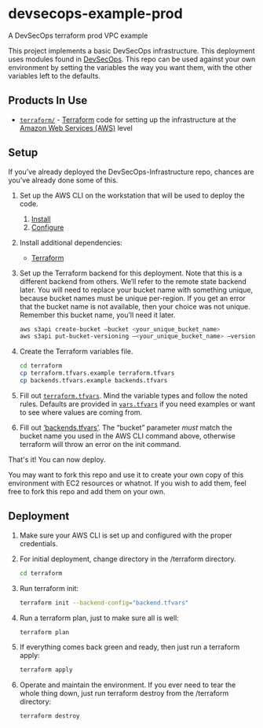 # devsecops-example-prod

A DevSecOps terraform prod VPC example

This project implements a basic DevSecOps infrastructure. This deployment uses modules found in [DevSecOps](https://github.com/GSA/DevSecOps). This repo can be used against your own environment by setting the variables the way you want them, with the other variables left to the defaults.

## Products In Use

* [`terraform/`](terraform/) - [Terraform](https://www.terraform.io/) code for setting up the infrastructure at the [Amazon Web Services (AWS)](https://aws.amazon.com/) level

## Setup

If you’ve already deployed the DevSecOps-Infrastructure repo, chances are you’ve already done some of this.

1. Set up the AWS CLI on the workstation that will be used to deploy the code.
    1. [Install](https://docs.aws.amazon.com/cli/latest/userguide/installing.html)
    1. [Configure](https://docs.aws.amazon.com/cli/latest/userguide/cli-chap-getting-started.html)
1. Install additional dependencies:
    * [Terraform](https://www.terraform.io/)

1. Set up the Terraform backend for this deployment. Note that this is a different backend from others. We’ll refer to the remote state backend later. You will need to replace your bucket name with something unique, because bucket names must be unique per-region. If you get an error that the bucket name is not available, then your choice was not unique. Remember this bucket name, you’ll need it later.

    ```sh
    aws s3api create-bucket —bucket <your_unique_bucket_name>
    aws s3api put-bucket-versioning —<your_unique_bucket_name> —versioning-configuration Status=Enabled
    ```

1. Create the Terraform variables file.

    ```sh
    cd terraform
    cp terraform.tfvars.example terraform.tfvars
    cp backends.tfvars.example backends.tfvars
    ```

1. Fill out [`terraform.tfvars`](terraform/terraform.tfvars.example). Mind the variable types and follow the noted rules. Defaults are provided in [`vars.tfvars`](Terraform/vars.tfvars) if you need examples or want to see where values are coming from.

1. Fill out [‘backends.tfvars’](terraform/backends.tfvars.example). The “bucket” parameter *must* match the bucket name you used in the AWS CLI command above, otherwise terraform will throw an error on the init command.

That's it! You can now deploy.

You may want to fork this repo and use it to create your own copy of this environment with EC2 resources or whatnot. If you wish to add them, feel free to fork this repo and add them on your own.

## Deployment

1. Make sure your AWS CLI is set up and configured with the proper credentials.

1. For initial deployment, change directory in the /terraform directory.

    ````sh
    cd terraform
    ````

1. Run terraform init:

    ````sh
    terraform init --backend-config="backend.tfvars"
    ````

1. Run a terraform plan, just to make sure all is well:

    ````sh
    terraform plan
    ````

1. If everything comes back green and ready, then just run a terraform apply:

    ````sh
    terraform apply
    ````

1. Operate and maintain the environment. If you ever need to tear the whole thing down, just run terraform destroy from the /terraform directory:

    ````sh
    terraform destroy
    ````
